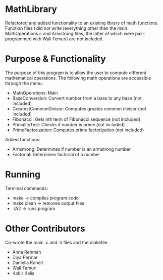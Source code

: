 # MathLibrary
Refactored and added functionality to an existing library of math functions. Function files I did not write (everything other than the main MathOperations.c and Armstrong files, the latter of which were pair-programmed with Wali Temuri) are not included.

# Purpose & Functionality
The purpose of this program is to allow the user to compute different mathematical operations.
The following math operations are accessible through the menu:
- MathOperations: Main 
- BaseConversion: Convert number from a base to any base (not included)
- GreatestCommonDivisor: Computes greates common divisor (not included)
- Fibonacci: Gets nth term of Fibonacci sequence (not included)
- PrimalityTest: Checks if number is prime (not included)
- PrimeFactorization: Computes prime factorization (not included)

Added functions:
- Armstrong: Determines if number is an armstrong number
- Factorial: Determines factorial of a number

# Running
Terminal commands:
- make -> compiles program code
- make clean -> removes output files
- ./A2 -> runs program

# Other Contributors
Co-wrote the main .c and .h files and the makefile.
- Anna Rehman
- Diya Parmar
- Daniella Konert
- Wali  Temuri
- Kabir Kalia
